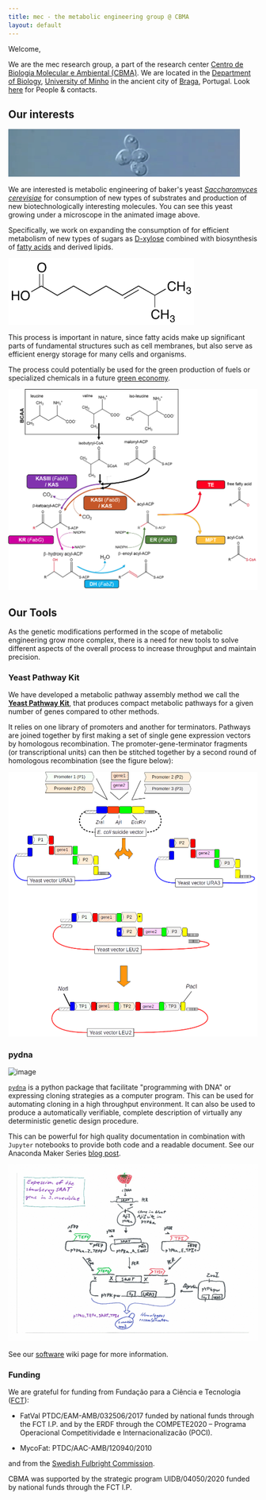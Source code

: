 ```yaml
---
title: mec - the metabolic engineering group @ CBMA
layout: default
---
```


Welcome, 

We are the mec research group, a part of the research center [Centro de Biologia Molecular e Ambiental (CBMA)](https://cbma.uminho.pt). We are located in the [Department of Biology](https://goo.gl/maps/JyphLrwBYejffwTx5), [University of Minho](https://www.uminho.pt) in the ancient city of [Braga](https://en.wikipedia.org/wiki/Braga), Portugal. Look [here](https://github.com/MetabolicEngineeringGroupCBMA/MetabolicEngineeringGroupCBMA.github.io/wiki/people) for People & contacts.

## Our interests

![life_of_Yeast](The_life_of_Yeast_wide.gif)

We are interested is metabolic engineering of baker's yeast [*Saccharomyces cerevisiae*](https://en.wikipedia.org/wiki/Saccharomyces_cerevisiae)
for consumption of new types of substrates and production of new biotechnologically interesting molecules. You can see this yeast growing under a microscope in the animated image above.

Specifically, we work on expanding the consumption of for efficient metabolism of new types of sugars as [D-xylose](https://en.wikipedia.org/wiki/Xylose) combined with biosynthesis of [fatty acids](https://en.wikipedia.org/wiki/Fatty_acid) and derived lipids.

![fa](8-methyl-6-nonenoic-acid.png)

This process is important in nature, since fatty acids make up significant parts of fundamental structures such as cell membranes, but also serve as
efficient energy storage for many cells and organisms.

The process could potentially be used for the green production of fuels or specialized chemicals in a future [green economy](https://en.wikipedia.org/wiki/Green_economy).

![fas](fas.png)

## Our Tools

As the genetic modifications performed in the scope of metabolic engineering grow more complex, there is a need for new tools to solve different aspects of the overall process to increase throughput and maintain precision.

### Yeast Pathway Kit

We have developed a metabolic pathway assembly method we call the [**Yeast Pathway Kit**](https://pubmed.ncbi.nlm.nih.gov/26916955), that produces
compact metabolic pathways for a given number of genes compared to other methods.

It relies on one library of promoters and another for terminators. Pathways are joined together by first making a set of single gene expression vectors by homologous recombination. The promoter-gene-terminator fragments (or transcriptional units) can then be stitched together by a second round of homologous recombination (see the figure below):

![ypk](yeast_pathway_kit_figure2.png)

### pydna

<img width="200" height="200" alt="image" src="https://github.com/user-attachments/assets/2a80c949-cc40-43de-aa97-d8297980f836" />


[`pydna`](https://github.com/BjornFJohansson/pydna#-pydna) is a python package that facilitate "programming with DNA" or expressing cloning strategies as a computer program. This can be used for automating cloning in a high throughput environment. It can also be used to produce a automatically verifiable, complete description of virtually any deterministic genetic design procedure.

This can be powerful for high quality documentation in combination with `Jupyter` notebooks to provide both code and a readable document. See our Anaconda Maker
Series [blog post](https://www.anaconda.com/blog/why-is-so-much-cloning-documentation-wrong).

![pydna](saat_cloning_animation.gif)

See our [software](https://github.com/MetabolicEngineeringGroupCBMA/MetabolicEngineeringGroupCBMA.github.io/wiki/software) wiki page for more information.

### Funding

We are grateful for funding from Fundação para a Ciência e Tecnologia ([FCT](https://www.fct.pt)):

- FatVal PTDC/EAM-AMB/032506/2017 funded by national funds through the FCT I.P. and by the ERDF through the COMPETE2020 – Programa Operacional Competitividade e Internacionalizacão (POCI).

- MycoFat: PTDC/AAC-AMB/120940/2010

and from the [Swedish Fulbright Commission](https://www.fulbright.se).


CBMA was supported by the strategic program UIDB/04050/2020 funded by national funds through the FCT I.P.





